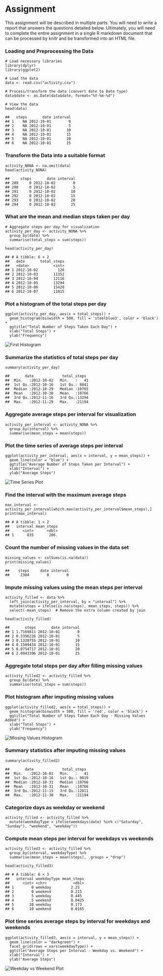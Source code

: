 # Assignment

This assignment will be described in multiple parts. You will need to
write a report that answers the questions detailed below. Ultimately,
you will need to complete the entire assignment in a single R markdown
document that can be processed by knitr and be transformed into an HTML
file.

### Loading and Preprocessing the Data

    # Load necessary libraries
    library(dplyr)
    library(ggplot2)

    # Load the data
    data <- read.csv("activity.csv")

    # Process/transform the data (convert date to Date type)
    data$date <- as.Date(data$date, format="%Y-%m-%d")

    # View the data
    head(data)

    ##   steps       date interval
    ## 1    NA 2012-10-01        0
    ## 2    NA 2012-10-01        5
    ## 3    NA 2012-10-01       10
    ## 4    NA 2012-10-01       15
    ## 5    NA 2012-10-01       20
    ## 6    NA 2012-10-01       25

### Transform the Data into a suitable format

    activity_NONA <- na.omit(data)
    head(activity_NONA)

    ##     steps       date interval
    ## 289     0 2012-10-02        0
    ## 290     0 2012-10-02        5
    ## 291     0 2012-10-02       10
    ## 292     0 2012-10-02       15
    ## 293     0 2012-10-02       20
    ## 294     0 2012-10-02       25

### What are the mean and median steps taken per day

    # Aggregate steps per day for visualization
    activity_per_day <- activity_NONA %>%
      group_by(date) %>%
      summarise(total_steps = sum(steps))

    head(activity_per_day)

    ## # A tibble: 6 × 2
    ##   date       total_steps
    ##   <date>           <int>
    ## 1 2012-10-02         126
    ## 2 2012-10-03       11352
    ## 3 2012-10-04       12116
    ## 4 2012-10-05       13294
    ## 5 2012-10-06       15420
    ## 6 2012-10-07       11015

### Plot a histogram of the total steps per day

    ggplot(activity_per_day, aes(x = total_steps)) +
      geom_histogram(binwidth = 500, fill = 'steelblue3', color = 'black') +
      ggtitle("Total Number of Steps Taken Each Day") +
      xlab("Total Steps") +
      ylab("Frequency")

![First Histogram](https://github.com/sbcybersolutions/RepData_PeerAssessment1/blob/master/Fig1.png)

### Summarize the statistics of total steps per day

    summary(activity_per_day)

    ##       date             total_steps   
    ##  Min.   :2012-10-02   Min.   :   41  
    ##  1st Qu.:2012-10-16   1st Qu.: 8841  
    ##  Median :2012-10-29   Median :10765  
    ##  Mean   :2012-10-30   Mean   :10766  
    ##  3rd Qu.:2012-11-16   3rd Qu.:13294  
    ##  Max.   :2012-11-29   Max.   :21194

### Aggregate average steps per interval for visualization

    activity_per_interval <- activity_NONA %>%
      group_by(interval) %>%
      summarise(mean_steps = mean(steps))

### Plot the time series of average steps per interval

    ggplot(activity_per_interval, aes(x = interval, y = mean_steps)) + 
      geom_line(color = "blue") +
      ggtitle("Average Number of Steps Taken per Interval") +
      xlab("Interval") +
      ylab("Average Steps")

![Time Series Plot](https://github.com/sbcybersolutions/RepData_PeerAssessment1/blob/master/Fig2.png)

### Find the interval with the maximum average steps

    max_interval <- activity_per_interval[which.max(activity_per_interval$mean_steps),]
    print(max_interval)

    ## # A tibble: 1 × 2
    ##   interval mean_steps
    ##      <int>      <dbl>
    ## 1      835       206.

### Count the number of missing values in the data set

    missing_values <- colSums(is.na(data))
    print(missing_values)

    ##    steps     date interval 
    ##     2304        0        0

### Impute missing values using the mean steps per interval

    activity_filled <- data %>%
      left_join(activity_per_interval, by = "interval") %>%
      mutate(steps = ifelse(is.na(steps), mean_steps, steps)) %>%
      select(-mean_steps)  # Remove the extra column created by join

    head(activity_filled)

    ##       steps       date interval
    ## 1 1.7169811 2012-10-01        0
    ## 2 0.3396226 2012-10-01        5
    ## 3 0.1320755 2012-10-01       10
    ## 4 0.1509434 2012-10-01       15
    ## 5 0.0754717 2012-10-01       20
    ## 6 2.0943396 2012-10-01       25

### Aggregate total steps per day after filling missing values

    activity_filled2 <- activity_filled %>%
      group_by(date) %>%
      summarise(total_steps = sum(steps))

### Plot histogram after imputing missing values

    ggplot(activity_filled2, aes(x = total_steps)) +
      geom_histogram(binwidth = 500, fill = 'red', color = 'black') +
      ggtitle("Total Number of Steps Taken Each Day - Missing Values Added") +
      xlab("Total Steps") +
      ylab("Frequency")

![Missing Values Histogram](https://github.com/sbcybersolutions/RepData_PeerAssessment1/blob/master/Fig3.png)

### Summary statistics after imputing missing values

    summary(activity_filled2)

    ##       date             total_steps   
    ##  Min.   :2012-10-01   Min.   :   41  
    ##  1st Qu.:2012-10-16   1st Qu.: 9819  
    ##  Median :2012-10-31   Median :10766  
    ##  Mean   :2012-10-31   Mean   :10766  
    ##  3rd Qu.:2012-11-15   3rd Qu.:12811  
    ##  Max.   :2012-11-30   Max.   :21194

### Categorize days as weekday or weekend

    activity_filled <- activity_filled %>%
      mutate(weekdayType = ifelse(weekdays(date) %in% c("Saturday", "Sunday"), "weekend", "weekday"))

### Compute mean steps per interval for weekdays vs weekends

    activity_filled3 <- activity_filled %>%
      group_by(interval, weekdayType) %>%
      summarise(mean_steps = mean(steps), .groups = "drop")

    head(activity_filled3)

    ## # A tibble: 6 × 3
    ##   interval weekdayType mean_steps
    ##      <int> <chr>            <dbl>
    ## 1        0 weekday         2.25  
    ## 2        0 weekend         0.215 
    ## 3        5 weekday         0.445 
    ## 4        5 weekend         0.0425
    ## 5       10 weekday         0.173 
    ## 6       10 weekend         0.0165

### Plot time series average steps by interval for weekdays and weekends

    ggplot(activity_filled3, aes(x = interval, y = mean_steps)) + 
      geom_line(color = "darkgreen") +
      facet_grid(rows = vars(weekdayType)) +
      ggtitle("Average Steps per Interval - Weekday vs. Weekend") +
      xlab("Interval") +
      ylab("Average Steps")

![Weekday vs Weekend Plot](https://github.com/sbcybersolutions/RepData_PeerAssessment1/blob/master/Fig4.png)
